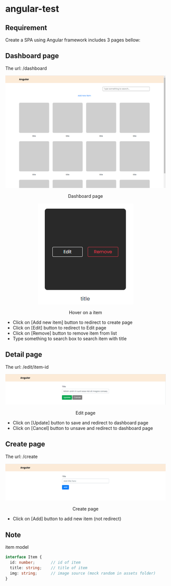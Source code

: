 # angular-test

## Requirement

Create a SPA using Angular framework includes 3 pages bellow:

## Dashboard page

The url: /dashboard

<div align="center">
  <img src="./images/dashboard.png" />
  <p>Dashboard page</p>
</div>

<div align="center">
  <img src="./images/item-hover.png" />
  <p>Hover on a item</p>
</div>

- Click on [Add new item] button to redirect to create page
- Click on [Edit] button to redirect to Edit page
- Click on [Remove] button to remove item from list
- Type something to search box to search item with title

## Detail page

The url: /edit/item-id

<div align="center">
  <img src="./images/edit.png" />
  <p>Edit page</p>
</div>

- Click on [Update] button to save and redirect to dashboard page
- Click on [Cancel] button to unsave and redirect to dashboard page

## Create page

The url: /create

<div align="center">
  <img src="./images/create.png" />
  <p>Create page</p>
</div>

- Click on [Add] button to add new item (not redirect)

## Note

item model

```ts
interface Item {
  id: number;       // id of item
  title: string;    // title of item
  img: string;      // image source (mock random in assets folder)
}
```
